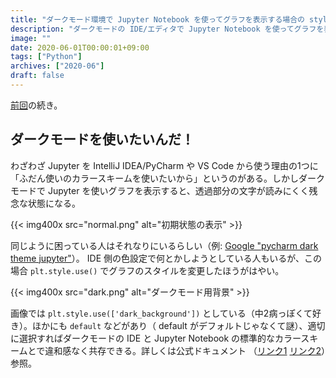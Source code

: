 ```yaml
---
title: "ダークモード環境で Jupyter Notebook を使ってグラフを表示する場合の style 設定"
description: "ダークモードの IDE/エディタで Jupyter Notebook を使ってグラフを表示する際には Style を指定したら良い"
image: ""
date: 2020-06-01T00:00:01+09:00
tags: ["Python"]
archives: ["2020-06"]
draft: false
---
```


[前回](https://tbsmcd.net/post/jetbrains_jupyter/)の続き。

## ダークモードを使いたいんだ！

わざわざ Jupyter を IntelliJ IDEA/PyCharm や VS Code から使う理由の1つに「ふだん使いのカラースキームを使いたいから」というのがある。しかしダークモードで Jupyter を使いグラフを表示すると、透過部分の文字が読みにくく残念な状態になる。

{{< img400x src="normal.png" alt="初期状態の表示" >}}

同じように困っている人はそれなりにいるらしい（例: [Google "pycharm dark theme jupyter"](https://www.google.com/search?q=pycharm+dark+theme+jupyter)）。 IDE 側の色設定で何とかしようとしている人もいるが、この場合 `plt.style.use()` でグラフのスタイルを変更したほうがはやい。

{{< img400x src="dark.png" alt="ダークモード用背景" >}}

画像では `plt.style.use(['dark_background'])` としている（中2病っぽくて好き）。ほかにも `default` などがあり（ default がデフォルトじゃなくて謎）、適切に選択すればダークモードの IDE と Jupyter Notebook の標準的なカラースキームとで違和感なく共存できる。詳しくは公式ドキュメント （[リンク1](https://matplotlib.org/3.2.1/gallery/style_sheets/style_sheets_reference.html)  [リンク2](https://matplotlib.org/3.1.0/tutorials/introductory/customizing.html)）参照。

